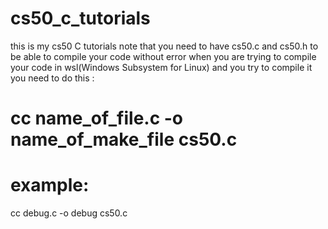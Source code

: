 # cs50_c_tutorials
this is my cs50 C tutorials 
note that you need to have cs50.c and cs50.h to be able to compile your code without error
when you are trying to compile your code in wsl(Windows Subsystem for Linux) and you try to compile it you need to do this :
# cc name_of_file.c -o name_of_make_file cs50.c 
 # example:
  cc debug.c -o debug cs50.c

